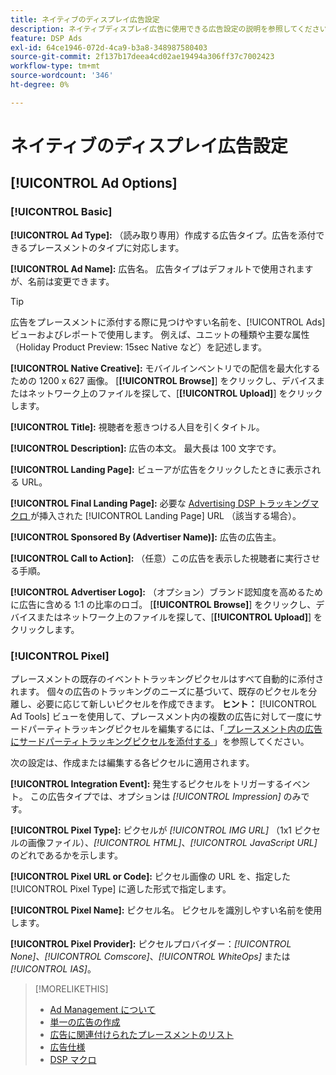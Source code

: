 ```yaml
---
title: ネイティブのディスプレイ広告設定
description: ネイティブディスプレイ広告に使用できる広告設定の説明を参照してください。
feature: DSP Ads
exl-id: 64ce1946-072d-4ca9-b3a8-348987580403
source-git-commit: 2f137b17deea4cd02ae19494a306ff37c7002423
workflow-type: tm+mt
source-wordcount: '346'
ht-degree: 0%

---
```


# ネイティブのディスプレイ広告設定

## [!UICONTROL Ad Options]

### [!UICONTROL Basic]

**[!UICONTROL Ad Type]:** （読み取り専用）作成する広告タイプ。広告を添付できるプレースメントのタイプに対応します。

**[!UICONTROL Ad Name]:** 広告名。 広告タイプはデフォルトで使用されますが、名前は変更できます。

>[!TIP]
>
> 広告をプレースメントに添付する際に見つけやすい名前を、[!UICONTROL Ads] ビューおよびレポートで使用します。 例えば、ユニットの種類や主要な属性（Holiday Product Preview: 15sec Native など）を記述します。

**[!UICONTROL Native Creative]:** モバイルインベントリでの配信を最大化するための 1200 x 627 画像。 [**[!UICONTROL Browse]**] をクリックし、デバイスまたはネットワーク上のファイルを探して、[**[!UICONTROL Upload]**] をクリックします。

**[!UICONTROL Title]:** 視聴者を惹きつける人目を引くタイトル。

**[!UICONTROL Description]:** 広告の本文。 最大長は 100 文字です。

**[!UICONTROL Landing Page]:** ビューアが広告をクリックしたときに表示される URL。

**[!UICONTROL Final Landing Page]:** 必要な [Advertising DSP トラッキングマクロ ](/help/dsp/campaign-management/macros.md) が挿入された [!UICONTROL Landing Page] URL （該当する場合）。

**[!UICONTROL Sponsored By (Advertiser Name)]:** 広告の広告主。

**[!UICONTROL Call to Action]:** （任意）この広告を表示した視聴者に実行させる手順。

**[!UICONTROL Advertiser Logo]:** （オプション）ブランド認知度を高めるために広告に含める 1:1 の比率のロゴ。 [**[!UICONTROL Browse]**] をクリックし、デバイスまたはネットワーク上のファイルを探して、[**[!UICONTROL Upload]**] をクリックします。

### [!UICONTROL Pixel]

プレースメントの既存のイベントトラッキングピクセルはすべて自動的に添付されます。 個々の広告のトラッキングのニーズに基づいて、既存のピクセルを分離し、必要に応じて新しいピクセルを作成できます。 **ヒント：** [!UICONTROL Ad Tools] ビューを使用して、プレースメント内の複数の広告に対して一度にサードパーティトラッキングピクセルを編集するには、「[ プレースメント内の広告にサードパーティトラッキングピクセルを添付する ](/help/dsp/campaign-management/ads/ad-attach-to-placement.md#attach-pixels-ads)」を参照してください。

次の設定は、作成または編集する各ピクセルに適用されます。

**[!UICONTROL Integration Event]:** 発生するピクセルをトリガーするイベント。 この広告タイプでは、オプションは *[!UICONTROL Impression]* のみです。

**[!UICONTROL Pixel Type]:** ピクセルが *[!UICONTROL IMG URL]* （1x1 ピクセルの画像ファイル）、*[!UICONTROL HTML]*、*[!UICONTROL JavaScript URL]* のどれであるかを示します。

**[!UICONTROL Pixel URL or Code]:** ピクセル画像の URL を、指定した [!UICONTROL Pixel Type] に適した形式で指定します。

**[!UICONTROL Pixel Name]:** ピクセル名。 ピクセルを識別しやすい名前を使用します。

**[!UICONTROL Pixel Provider]:** ピクセルプロバイダー：*[!UICONTROL None]*、*[!UICONTROL Comscore]*、*[!UICONTROL WhiteOps]* または *[!UICONTROL IAS]*。

>[!MORELIKETHIS]
>
>* [Ad Management について ](ad-about.md)
>* [ 単一の広告の作成 ](ad-create.md)
>* [ 広告に関連付けられたプレースメントのリスト ](/help/dsp/campaign-management/ads/ad-list-placements.md)
>* [ 広告仕様 ](ad-specs.md)
>* [DSP マクロ ](/help/dsp/campaign-management/macros.md)

